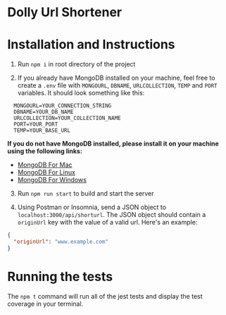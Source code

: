 # Dolly Url Shortener

# Installation and Instructions

1. Run `npm i` in root directory of the project

2. If you already have MongoDB installed on your machine, feel free to create a `.env` file with `MONGOURL`, `DBNAME`, `URLCOLLECTION`, `TEMP` and `PORT` variables. It should look something like this:

```
  MONGOURL=YOUR_CONNECTION_STRING
  DBNAME=YOUR_DB_NAME
  URLCOLLECTION=YOUR_COLLECTION_NAME
  PORT=YOUR_PORT
  TEMP=YOUR_BASE_URL
```

**If you do not have MongoDB installed, please install it on your machine using the following links:**
- [MongoDB For Mac](https://www.mongodb.com/docs/manual/tutorial/install-mongodb-on-os-x/)
- [MongoDB For Linux](https://www.mongodb.com/docs/manual/administration/install-on-linux/)
- [MongoDB For Windows](https://www.mongodb.com/docs/manual/tutorial/install-mongodb-on-windows/) 
   
3. Run `npm run start` to build and start the server

4. Using Postman or Insomnia, send a JSON object to `localhost:3000/api/shorturl`. The JSON object should contain a `originUrl` key with the value of a valid url. Here's an example:

```JSON
{
  "originUrl": "www.example.com"
}
```

# Running the tests

The `npm t` command will run all of the jest tests and display the test coverage in your terminal.
